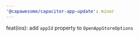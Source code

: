```yaml
---
'@capawesome/capacitor-app-update': minor
---
```


feat(ios): add `appId` property to `OpenAppStoreOptions`
